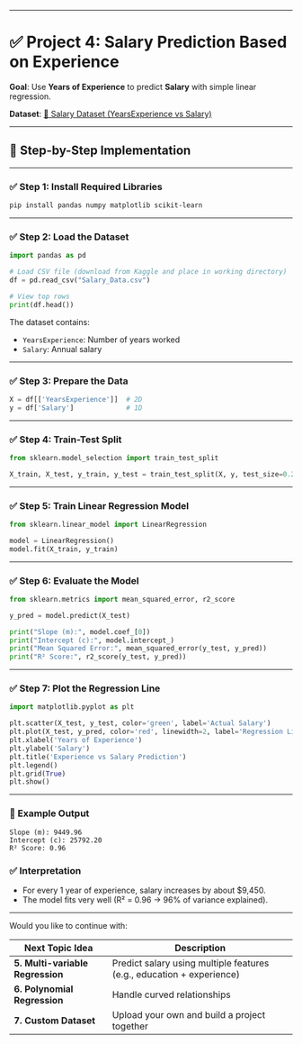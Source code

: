 

---

# ✅ **Project 4: Salary Prediction Based on Experience**

**Goal**: Use **Years of Experience** to predict **Salary** with simple linear regression.

**Dataset**:
[🔗 Salary Dataset (YearsExperience vs Salary)](https://www.kaggle.com/datasets/karthickveerakumar/salary-data-simple-linear-regression)

---

## 🔧 Step-by-Step Implementation

---

### ✅ Step 1: Install Required Libraries

```bash
pip install pandas numpy matplotlib scikit-learn
```

---

### ✅ Step 2: Load the Dataset

```python
import pandas as pd

# Load CSV file (download from Kaggle and place in working directory)
df = pd.read_csv("Salary_Data.csv")

# View top rows
print(df.head())
```

The dataset contains:

* `YearsExperience`: Number of years worked
* `Salary`: Annual salary

---

### ✅ Step 3: Prepare the Data

```python
X = df[['YearsExperience']]  # 2D
y = df['Salary']             # 1D
```

---

### ✅ Step 4: Train-Test Split

```python
from sklearn.model_selection import train_test_split

X_train, X_test, y_train, y_test = train_test_split(X, y, test_size=0.2, random_state=42)
```

---

### ✅ Step 5: Train Linear Regression Model

```python
from sklearn.linear_model import LinearRegression

model = LinearRegression()
model.fit(X_train, y_train)
```

---

### ✅ Step 6: Evaluate the Model

```python
from sklearn.metrics import mean_squared_error, r2_score

y_pred = model.predict(X_test)

print("Slope (m):", model.coef_[0])
print("Intercept (c):", model.intercept_)
print("Mean Squared Error:", mean_squared_error(y_test, y_pred))
print("R² Score:", r2_score(y_test, y_pred))
```

---

### ✅ Step 7: Plot the Regression Line

```python
import matplotlib.pyplot as plt

plt.scatter(X_test, y_test, color='green', label='Actual Salary')
plt.plot(X_test, y_pred, color='red', linewidth=2, label='Regression Line')
plt.xlabel('Years of Experience')
plt.ylabel('Salary')
plt.title('Experience vs Salary Prediction')
plt.legend()
plt.grid(True)
plt.show()
```

---

### 🏁 Example Output

```
Slope (m): 9449.96
Intercept (c): 25792.20
R² Score: 0.96
```

### ✅ Interpretation

* For every 1 year of experience, salary increases by about \$9,450.
* The model fits very well (R² = 0.96 → 96% of variance explained).

---

Would you like to continue with:

| Next Topic Idea                  | Description                                                           |
| -------------------------------- | --------------------------------------------------------------------- |
| **5. Multi-variable Regression** | Predict salary using multiple features (e.g., education + experience) |
| **6. Polynomial Regression**     | Handle curved relationships                                           |
| **7. Custom Dataset**            | Upload your own and build a project together                          |


